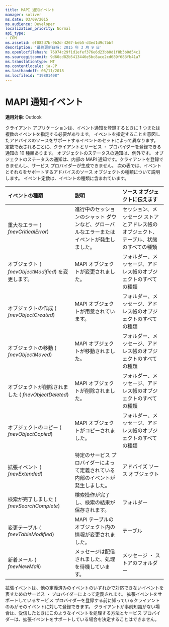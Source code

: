 ```yaml
---
title: MAPI 通知イベント
manager: soliver
ms.date: 03/09/2015
ms.audience: Developer
localization_priority: Normal
api_type:
- COM
ms.assetid: ef082d7b-9b2d-4267-beb5-d3ed1d9c7bbf
description: '最終更新日時: 2015 年 3 月 9 日'
ms.openlocfilehash: 76974c29f1d1efef376e6d23bb0d1f8b3b0d54c1
ms.sourcegitcommit: 9d60cd82b5413446e5bc8ace2cd689f683fb41a7
ms.translationtype: MT
ms.contentlocale: ja-JP
ms.lasthandoff: 06/11/2018
ms.locfileid: "19801408"
---
```

# <a name="mapi-notification-events"></a>MAPI 通知イベント

  
  
**適用対象**: Outlook 
  
クライアント アプリケーションは、イベント通知を登録するときに 1 つまたは複数のイベントを指定する必要があります。 イベントを指定することを意図したアドバイスのソースをサポートするイベントのセットによって異なります。 定数で表されるごとに、クライアントとサービス ・ プロバイダーを登録できる通知の 10 種類あります。 オブジェクトのステータスの通知は、例外です。 オブジェクトのステータスの通知は、内部の MAPI 通知です。クライアントを登録できませんし、サービス プロバイダーが生成できません。 次の表では、イベントとそれらをサポートするアドバイスのソース オブジェクトの種類について説明します。 イベント定数は、イベントの種類に含まれています。
  
|**イベントの種類**|**説明**|**ソース オブジェクトに伝えます**|
|:-----|:-----|:-----|
|重大なエラー ( _fnevCriticalError_)  <br/> |進行中のセッションのシャット ダウンなど、グローバルなエラーまたはイベントが発生しました。  <br/> |セッション、メッセージ ストアとアドレス帳のオブジェクト、テーブル、状態のすべての種類  <br/> |
|オブジェクト ( _fnevObjectModified_) を変更します。  <br/> |MAPI オブジェクトが変更されました。  <br/> |フォルダー、メッセージ、アドレス帳のオブジェクトのすべての種類  <br/> |
|オブジェクトの作成 ( _fnevObjectCreated_)  <br/> |MAPI オブジェクトが用意されています。  <br/> |フォルダー、メッセージ、アドレス帳のオブジェクトのすべての種類  <br/> |
|オブジェクトの移動 ( _fnevObjectMoved_)  <br/> |MAPI オブジェクトが移動されました。  <br/> |フォルダー、メッセージ、アドレス帳のオブジェクトのすべての種類  <br/> |
|オブジェクトが削除されました ( _fnevObjectDeleted_)  <br/> |MAPI オブジェクトが削除されました。  <br/> |フォルダー、メッセージ、アドレス帳のオブジェクトのすべての種類  <br/> |
|オブジェクトのコピー ( _fnevObjectCopied_)  <br/> |MAPI オブジェクトがコピーされました。  <br/> |フォルダー、メッセージ、アドレス帳のオブジェクトのすべての種類  <br/> |
|拡張イベント ( _fnevExtended_)  <br/> |特定のサービス プロバイダーによって定義されている内部のイベントが発生しました。  <br/> |アドバイズ ソース オブジェクト  <br/> |
|検索が完了しました ( _fnevSearchComplete_)  <br/> |検索操作が完了し、検索の結果が保存されます。  <br/> |フォルダー  <br/> |
|変更テーブル ( _fnevTableModified_)  <br/> |MAPI テーブルのオブジェクト内の情報が変更されました。  <br/> |テーブル  <br/> |
|新着メール ( _fnevNewMail_)  <br/> |メッセージは配信されました、処理を待機しています。  <br/> |メッセージ ・ ストアのフォルダー  <br/> |
   
拡張イベントは、他の定義済みのイベントのいずれかで対応できないイベントを表すためのサービス ・ プロバイダーによって定義されます。 拡張イベントをサポートしているサービス プロバイダーを登録する前に知っているクライアントのみがそのイベントに対して登録できます。 クライアントが事前知識がない場合は、受信したときにこのようなイベントを処理する方法とサービス プロバイダーは、拡張イベントをサポートしている場合を決定することはできません。
  

